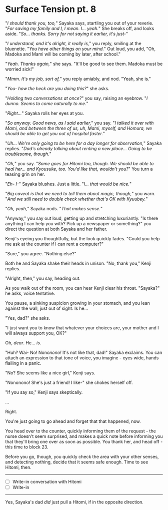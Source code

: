 # Surface Tension pt. 8

"*I should thank you, too,*" Sayaka says, startling you out of your reverie. "*For saving my family and I, I mean. I... yeah.*" She breaks off, and looks aside. "*So... thanks. Sorry for not saying it earlier, it's just-*"

"*I understand, and it's alright, it really is,*" you reply, smiling at the bluenette. "*You have other things on your mind.*" Out loud, you add, "Oh, Madoka and Mami will be coming by later, after school."

"*Yeah. Thanks again,*" she says. "It'll be good to see them. Madoka must be worried sick!"

"*Mmm. It's my job, sort of,*" you reply amiably, and nod. "Yeah, she is."

"*You- how the heck are you doing this?*" she asks.

"*Holding two conversations at once?*" you say, raising an eyebrow. "*I dunno. Seems to come naturally to me.*"

"*Right...*" Sayaka rolls her eyes at you.

"*So anyway. Good news, as I said earlier,*" you say. "*I talked it over with Mami, and between the three of us, uh, Mami, myself, and Homura, we should be able to get you out of hospital faster.*"

"*Uh... We're only going to be here for a day longer for observation,*" Sayaka replies. "*Dad's already talking about renting a new place... Going to be troublesome, though.*"

"*Oh,*" you say. "*Same goes for Hitomi too, though. We should be able to heal her... and Kyousuke, too. You'd like that, wouldn't you?*" You turn a teasing grin on her.

"*Eh- I-*" Sayaka blushes. Just a little. "*I... that would be nice.*"

"*Big caveat is that we need to tell them about magic, though,*" you warn. "*And we still need to double check whether that's OK with Kyuubey.*"

"*Oh, yeah,*" Sayaka nods. "*That makes sense.*"

"Anyway," you say out loud, getting up and stretching luxuriantly. "Is there anything I can help you with? Pick up a newspaper or something?" you direct the question at both Sayaka and her father.

Kenji's eyeing you thoughtfully, but the look quickly fades. "Could you help me ask at the counter if I can rent a computer?"

"Sure," you agree. "Nothing else?"

Both he and Sayaka shake their heads in unison. "No, thank you," Kenji replies.

"Alright, then," you say, heading out.

As you walk out of the room, you can hear Kenji clear his throat. "Sayaka?" he asks, voice tentative.

You pause, a sinking suspicion growing in your stomach, and you lean against the wall, just out of sight. Is he...

"Yes, dad?" she asks.

"I just want you to know that whatever your choices are, your mother and I will always support you, OK?"

Oh, *dear*. He... *is.*

"Huh? Wai- No! Nono*nono!* It's not like that, dad!" Sayaka exclaims. You can attach an expression to that tone of voice, you imagine - eyes wide, hands flailing in a panic.

"No? She seems like a nice girl," Kenji says.

"Nononono! She's just a friend! I like-" she chokes herself off.

"If you say so," Kenji says skeptically.

...

Right.

You're just going to go ahead and forget that that happened, now.

You head over to the counter, quickly informing them of the request - the nurse doesn't seem surprised, and makes a quick note before informing you that they'll bring one over as soon as possible. You thank her, and head off - this time to block 23.

Before you go, though, you quickly check the area with your other senses, and detecting nothing, decide that it seems safe enough. Time to see Hitomi, then.

---

- [ ] Write-in conversation with Hitomi
- [ ] Write-in

---

Yes, Sayaka's dad *did* just pull a Hitomi, if in the opposite direction.
